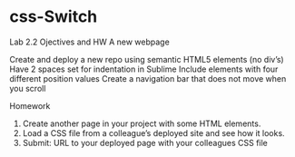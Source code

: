 # css-Switch

Lab 2.2 Ojectives and HW
A new webpage

Create and deploy a new repo using semantic HTML5 elements (no div’s)
Have 2 spaces set for indentation in Sublime
Include elements with four different position values
Create a navigation bar that does not move when you scroll
 
 
Homework

1. Create another page in your project with some HTML elements.
2. Load a CSS file from a colleague’s deployed site and see how it looks.
3. Submit: URL to your deployed page with your colleagues CSS file
